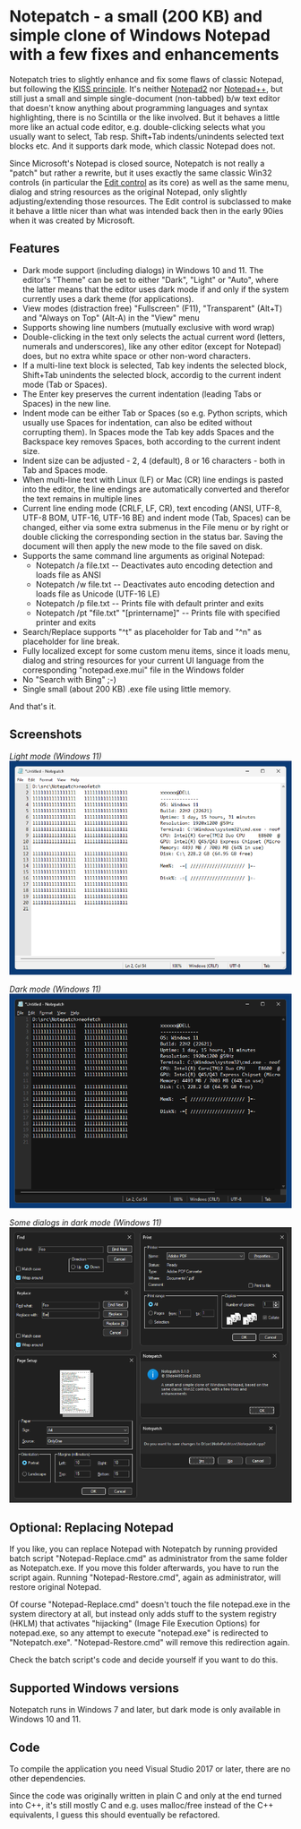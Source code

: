 # Notepatch - a small (200 KB) and simple clone of Windows Notepad with a few fixes and enhancements

Notepatch tries to slightly enhance and fix some flaws of classic Notepad, but following the [KISS principle](https://en.wikipedia.org/wiki/KISS_principle). It's neither [Notepad2](https://github.com/ProgerXP/Notepad2e) nor [Notepad++](https://github.com/notepad-plus-plus/notepad-plus-plus), but still just a small and simple single-document (non-tabbed) b/w text editor that doesn't know anything about programming languages and syntax highlighting, there is no Scintilla or the like involved. But it behaves a little more like an actual code editor, e.g. double-clicking selects what you usually want to select, Tab resp. Shift+Tab indents/unindents selected text blocks etc. And it supports dark mode, which classic Notepad does not.

Since Microsoft's Notepad is closed source, Notepatch is not really a "patch" but rather a rewrite, but it uses exactly the same classic Win32 controls (in particular the [Edit control](https://learn.microsoft.com/en-us/windows/win32/controls/edit-controls) as its core) as well as the same menu, dialog and string resources as the original Notepad, only slightly adjusting/extending those resources. The Edit control is subclassed to make it behave a little nicer than what was intended back then in the early 90ies when it was created by Microsoft.

## Features

- Dark mode support (including dialogs) in Windows 10 and 11. The editor's "Theme" can be set to either "Dark", "Light" or "Auto", where the latter means that the editor uses dark mode if and only if the system currently uses a dark theme (for applications).
- View modes (distraction free) "Fullscreen" (F11), "Transparent" (Alt+T) and "Always on Top" (Alt-A) in the "View" menu
- Supports showing line numbers (mutually exclusive with word wrap)
- Double-clicking in the text only selects the actual current word (letters, numerals and underscores), like any other editor (except for Notepad) does, but no extra white space or other non-word characters.
- If a multi-line text block is selected, Tab key indents the selected block, Shift+Tab unindents the selected block, accordig to the current indent mode (Tab or Spaces).
- The Enter key preserves the current indentation (leading Tabs or Spaces) in the new line.
- Indent mode can be either Tab or Spaces (so e.g. Python scripts, which usually use Spaces for indentation, can also be edited without corrupting them). In Spaces mode the Tab key adds Spaces and the Backspace key removes Spaces, both according to the current indent size.
- Indent size can be adjusted - 2, 4 (default), 8 or 16 characters - both in Tab and Spaces mode.
- When multi-line text with Linux (LF) or Mac (CR) line endings is pasted into the editor, the line endings are automatically converted and therefor the text remains in multiple lines
- Current line ending mode (CRLF, LF, CR), text encoding (ANSI, UTF-8, UTF-8 BOM, UTF-16, UTF-16 BE) and indent mode (Tab, Spaces) can be changed, either via some extra submenus in the File menu or by right or double clicking the corresponding section in the status bar. Saving the document will then apply the new mode to the file saved on disk.
- Supports the same command line arguments as original Notepad:
  - Notepatch /a file.txt -- Deactivates auto encoding detection and loads file as ANSI
  - Notepatch /w file.txt -- Deactivates auto encoding detection and loads file as Unicode (UTF-16 LE)
  - Notepatch /p file.txt -- Prints file with default printer and exits
  - Notepatch /pt "file.txt" "[printername]" -- Prints file with specified printer and exits
- Search/Replace supports "^t" as placeholder for Tab and "^n" as placeholder for line break.
- Fully localized except for some custom menu items, since it loads menu, dialog and string resources for your current UI language from the corresponding "notepad.exe.mui" file in the Windows folder
- No "Search with Bing" ;-)
- Single small (about 200 KB) .exe file using little memory.

And that's it.

## Screenshots

*Light mode (Windows 11)*  
![Dialogs in dark mode](screenshots/notepatch-light.png)

*Dark mode (Windows 11)*  
![Dialogs in dark mode](screenshots/notepatch-dark.png)

*Some dialogs in dark mode (Windows 11)*  
![Some dialogs in dark mode](screenshots/notepatch-dark-dialogs.png)

## Optional: Replacing Notepad

If you like, you can replace Notepad with Notepatch by running provided batch script "Notepad-Replace.cmd" as administrator from the same folder as Notepatch.exe. If you move this folder afterwards, you have to run the script again. Running "Notepad-Restore.cmd", again as administrator, will restore original Notepad.

Of course "Notepad-Replace.cmd" doesn't touch the file notepad.exe in the system directory at all, but instead only adds stuff to the system registry (HKLM) that activates "hijacking" (Image File Execution Options) for notepad.exe, so any attempt to execute "notepad.exe" is redirected to "Notepatch.exe". "Notepad-Restore.cmd" will remove this redirection again.

Check the batch script's code and decide yourself if you want to do this.

## Supported Windows versions

Notepatch runs in Windows 7 and later, but dark mode is only available in Windows 10 and 11.

## Code

To compile the application you need Visual Studio 2017 or later, there are no other dependencies.

Since the code was originally written in plain C and only at the end turned into C++, it's still mostly C and e.g. uses malloc/free instead of the C++ equivalents, I guess this should eventually be refactored.
